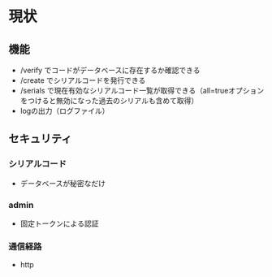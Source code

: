 # 現状
## 機能
* /verify でコードがデータベースに存在するか確認できる
* /create でシリアルコードを発行できる
* /serials で現在有効なシリアルコード一覧が取得できる（all=trueオプションをつけると無効になった過去のシリアルも含めて取得）
* logの出力（ログファイル）
## セキュリティ
### シリアルコード
* データベースが秘密なだけ
### admin
* 固定トークンによる認証
### 通信経路
* http